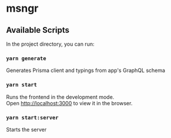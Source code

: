 # msngr

## Available Scripts

In the project directory, you can run:

### `yarn generate`

Generates Prisma client and typings from app's GraphQL schema

### `yarn start`

Runs the frontend in the development mode.<br>
Open [http://localhost:3000](http://localhost:3000) to view it in the browser.

### `yarn start:server`

Starts the server
